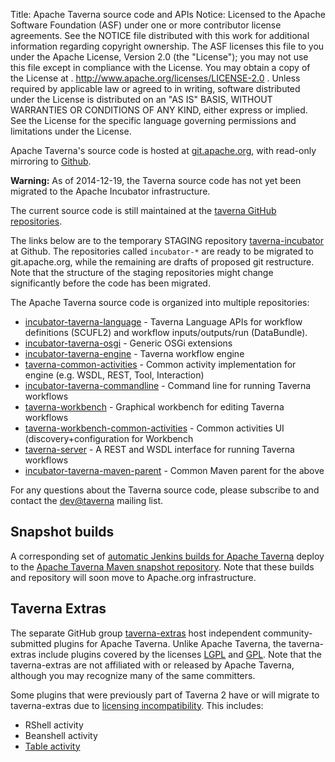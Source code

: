 Title:     Apache Taverna source code and APIs
Notice:    Licensed to the Apache Software Foundation (ASF) under one
           or more contributor license agreements.  See the NOTICE file
           distributed with this work for additional information
           regarding copyright ownership.  The ASF licenses this file
           to you under the Apache License, Version 2.0 (the
           "License"); you may not use this file except in compliance
           with the License.  You may obtain a copy of the License at
           .
             http://www.apache.org/licenses/LICENSE-2.0
           .
           Unless required by applicable law or agreed to in writing,
           software distributed under the License is distributed on an
           "AS IS" BASIS, WITHOUT WARRANTIES OR CONDITIONS OF ANY
           KIND, either express or implied.  See the License for the
           specific language governing permissions and limitations
           under the License.

Apache Taverna's source code is hosted at [git.apache.org](http://git.apache.org/), with read-only mirroring to 
[Github](https://github.com/apache/).

<div class="alert alert-warning" role="alert"><p><strong>Warning:</strong> As of 2014-12-19, the Taverna source code 
has not yet been migrated to the Apache Incubator infrastructure.</p>
<p>The current source code is still maintained at the 
<a href="https://github.com/taverna/" class="alert-link">taverna GitHub repositories</a>. 
</p></p>
The links below are to the temporary STAGING repository 
<a href="https://github.com/taverna-incubator" class="alert-link">taverna-incubator</a> at Github. The repositories called <code>incubator-*</code> are ready to be migrated to git.apache.org, while the remaining are drafts of proposed git restructure.
Note that the structure of the staging repositories might change significantly 
before the code has been migrated.

</div>


The Apache Taverna source code is organized into multiple repositories:

  - [incubator-taverna-language](https://github.com/taverna-incubator/incubator-taverna-language) - Taverna Language APIs for workflow definitions (SCUFL2)
and workflow inputs/outputs/run (DataBundle). 
  - [incubator-taverna-osgi](https://github.com/taverna-incubator/incubator-taverna-osgi) - Generic OSGi extensions
  - [incubator-taverna-engine](https://github.com/taverna-incubator/incubator-taverna-engine) - Taverna workflow engine
  - [taverna-common-activities](https://github.com/taverna-incubator/taverna-engine-common-activities) - Common activity implementation for engine (e.g. WSDL, REST, Tool, Interaction)
  - [incubator-taverna-commandline](https://github.com/taverna-incubator/incubator-taverna-commandline) - Command line for running Taverna workflows
  - [taverna-workbench](https://github.com/taverna-incubator/taverna-workbench-api) - Graphical workbench for editing Taverna workflows
  - [taverna-workbench-common-activities](https://github.com/taverna-incubator/taverna-workbench-common-activities) - Common activities UI (discovery+configuration for Workbench
  - [taverna-server](https://github.com/taverna-incubator/taverna-server) - A REST and WSDL interface for running Taverna workflows
  - [incubator-taverna-maven-parent](https://github.com/taverna-incubator/incubator-taverna-maven-parent) - Common Maven parent for the above

For any questions about the Taverna source code, please subscribe to and contact the 
[dev@taverna](http://mail-archives.apache.org/mod_mbox/taverna-dev/) mailing list.

## Snapshot builds

A corresponding set of [automatic Jenkins builds for Apache Taverna](http://build.mygrid.org.uk/ci/view/incubator-taverna/) deploy to the 
[Apache Taverna Maven snapshot repository](http://repository.mygrid.org.uk/artifactory/incubator-snapshot-local/). 
Note that these builds and repository will soon move to Apache.org infrastructure.

## Taverna Extras

The separate GitHub group [taverna-extras](https://github.com/taverna-extras) host independent community-submitted plugins for Apache Taverna. 
Unlike Apache Taverna, the taverna-extras include plugins covered by the licenses [LGPL](https://www.gnu.org/licenses/;gpl.html) and [GPL](https://www.gnu.org/licenses/gpl.html).
Note that the taverna-extras are not affiliated with or released by Apache Taverna, although you may recognize many of the same committers.

Some plugins that were previously part of Taverna 2 have or will migrate to taverna-extras due to [licensing incompatibility](http://dev.mygrid.org.uk/wiki/display/developer/Third-party+licenses). This includes:

* RShell activity
* Beanshell activity
* [Table activity](https://github.com/taverna-extras/table-activity)
